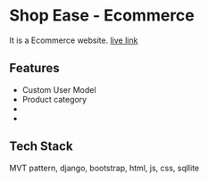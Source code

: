 
# Shop Ease - Ecommerce
It is a Ecommerce website.
[live link](https://shop-ease-ldly.onrender.com/)

## Features

- Custom User Model
- Product category
- 
- 


## Tech Stack
MVT pattern, django, bootstrap, html, js, css, sqllite
